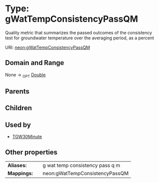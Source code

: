
# Type: gWatTempConsistencyPassQM


Quality metric that summarizes the passed outcomes of the consistency test for groundwater temperature over the averaging period, as a percent

URI: [neon:gWatTempConsistencyPassQM](https://data.neonscience.org/gWatTempConsistencyPassQM)


## Domain and Range

None ->  <sub>OPT</sub> [Double](types/Double.md)

## Parents


## Children


## Used by

 * [TGW30Minute](TGW30Minute.md)

## Other properties

|  |  |  |
| --- | --- | --- |
| **Aliases:** | | g wat temp consistency pass q m |
| **Mappings:** | | neon:gWatTempConsistencyPassQM |

